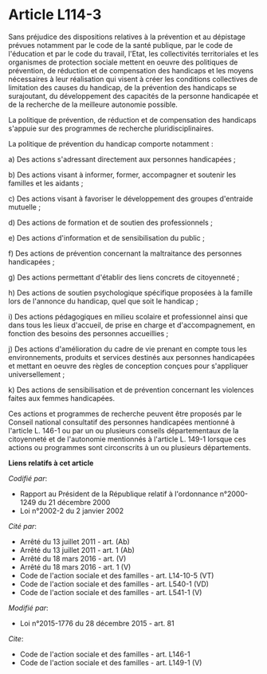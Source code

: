 # Article L114-3

Sans préjudice des dispositions relatives à la prévention et au dépistage prévues notamment par le code de la santé publique,
par le code de l'éducation et par le code du travail, l'Etat, les collectivités territoriales et les organismes de protection
sociale mettent en oeuvre des politiques de prévention, de réduction et de compensation des handicaps et les moyens
nécessaires à leur réalisation qui visent à créer les conditions collectives de limitation des causes du handicap, de la
prévention des handicaps se surajoutant, du développement des capacités de la personne handicapée et de la recherche de la
meilleure autonomie possible. 

La politique de prévention, de réduction et de compensation des handicaps s'appuie sur des programmes de recherche
pluridisciplinaires. 

La politique de prévention du handicap comporte notamment : 

a) Des actions s'adressant directement aux personnes handicapées ; 

b) Des actions visant à informer, former, accompagner et soutenir les familles et les aidants ; 

c) Des actions visant à favoriser le développement des groupes d'entraide mutuelle ; 

d) Des actions de formation et de soutien des professionnels ; 

e) Des actions d'information et de sensibilisation du public ; 

f) Des actions de prévention concernant la maltraitance des personnes handicapées ; 

g) Des actions permettant d'établir des liens concrets de citoyenneté ; 

h) Des actions de soutien psychologique spécifique proposées à la famille lors de l'annonce du handicap, quel que soit le
handicap ; 

i) Des actions pédagogiques en milieu scolaire et professionnel ainsi que dans tous les lieux d'accueil, de prise en charge
et d'accompagnement, en fonction des besoins des personnes accueillies ; 

j) Des actions d'amélioration du cadre de vie prenant en compte tous les environnements, produits et services destinés aux
personnes handicapées et mettant en oeuvre des règles de conception conçues pour s'appliquer universellement ; 

k) Des actions de sensibilisation et de prévention concernant les violences faites aux femmes handicapées. 

Ces actions et programmes de recherche peuvent être proposés par le Conseil national consultatif des personnes handicapées
mentionné à l'article L. 146-1 ou par un ou plusieurs conseils départementaux de la citoyenneté et de l'autonomie mentionnés
à l'article L. 149-1 lorsque ces actions ou programmes sont circonscrits à un ou plusieurs départements.

**Liens relatifs à cet article**

_Codifié par_:

  - Rapport au Président de la République relatif à l'ordonnance n°2000-1249 du 21 décembre 2000
  - Loi n°2002-2 du 2 janvier 2002

_Cité par_:

  - Arrêté du 13 juillet 2011 - art. (Ab)
  - Arrêté du 13 juillet 2011 - art. 1 (Ab)
  - Arrêté du 18 mars 2016 - art. (V)
  - Arrêté du 18 mars 2016 - art. 1 (V)
  - Code de l'action sociale et des familles - art. L14-10-5 (VT)
  - Code de l'action sociale et des familles - art. L540-1 (VD)
  - Code de l'action sociale et des familles - art. L541-1 (V)

_Modifié par_:

  - Loi n°2015-1776 du 28 décembre 2015 - art. 81

_Cite_:

  - Code de l'action sociale et des familles - art. L146-1
  - Code de l'action sociale et des familles - art. L149-1 (V)
